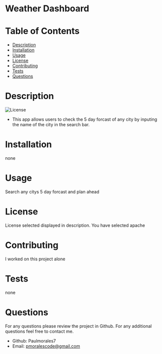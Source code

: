 # Weather Dashboard

  # Table of Contents

  - [Description](#Description)
  - [Installation](#Installation)
  - [Usage](#Usage)
  - [License](#License)
  - [Contributing](#Contributing)
  - [Tests](#Tests)
  - [Questions](#Questions)

  # Description
  ![License](https://img.shields.io/badge/License-apache-blue.svg "License Badge")
   - This app allows users to check the 5 day forcast of any city by inputing the name of the city in the 
search bar.
  # Installation
  none
  # Usage
  Search any citys 5 day forcast and plan ahead
  # License
  License selected displayed in description. You have selected
  apache
  # Contributing
  I worked on this project alone
  # Tests
  none
  # Questions
  For any questions please review the project in Github. For any additional questions feel free to contact me.
  - Github: Paulmorales7
  - Email: pmoralescode@gmail.com
